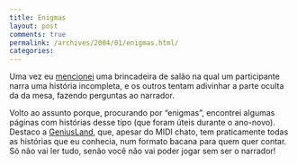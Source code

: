 ```yaml
---
title: Enigmas
layout: post
comments: true
permalink: /archives/2004/01/enigmas.html/
categories:
---
```

Uma vez eu <a href="200205.html#post_416926">mencionei</a> uma brincadeira de salão na qual um participante narra uma história incompleta, e os outros tentam adivinhar a parte oculta da da mesa, fazendo perguntas ao narrador.

Volto ao assunto porque, procurando por &#8220;enigmas&#8221;, encontrei algumas páginas com histórias desse tipo (que foram úteis durante o ano-novo). Destaco a <a href="http://members.tripod.com/~geniusbr/" >GeniusLand</a>, que, apesar do MIDI chato, tem praticamente todas as histórias que eu conhecia, num formato bacana para quem quer contar. Só não vai ler tudo, senão você não vai poder jogar sem ser o narrador!